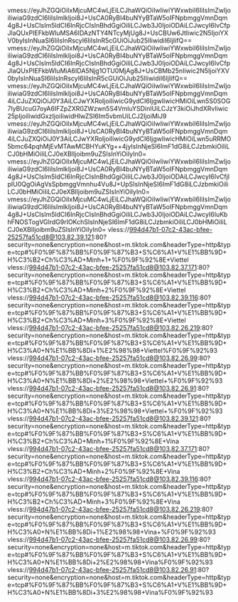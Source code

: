vmess://eyJhZGQiOiIxMjcuMC4wLjEiLCJhaWQiOiIwIiwiYWxwbiI6IiIsImZwIjoiIiwiaG9zdCI6IiIsImlkIjoi8J+UsCA0RyBI4buNYyBTaW5oIFNpbmggVmnDqm4g8J+UsCIsIm5ldCI6InRjcCIsInBhdGgiOiIiLCJwb3J0IjoiODAiLCJwcyI6IvCfpJlaQUxPIEFkbWluMSA6IDAzNTY4NTcyMjUg8J+UsCBUw6JtIiwic2N5IjoiYXV0byIsInNuaSI6IiIsInRscyI6IiIsInR5cGUiOiJub25lIiwidiI6IjIifQ==
vmess://eyJhZGQiOiIxMjcuMC4wLjEiLCJhaWQiOiIwIiwiYWxwbiI6IiIsImZwIjoiIiwiaG9zdCI6IiIsImlkIjoi8J+UsCA0RyBI4buNYyBTaW5oIFNpbmggVmnDqm4g8J+UsCIsIm5ldCI6InRjcCIsInBhdGgiOiIiLCJwb3J0IjoiODAiLCJwcyI6IvCfpJlaQUxPIEFkbWluMiA6IDA5Njg1OTU0MjAg8J+UsCBMb25nIiwic2N5IjoiYXV0byIsInNuaSI6IiIsInRscyI6IiIsInR5cGUiOiJub25lIiwidiI6IjIifQ==
vmess://eyJhZGQiOiIxMjcuMC4wLjEiLCJhaWQiOiIwIiwiYWxwbiI6IiIsImZwIjoiIiwiaG9zdCI6IiIsImlkIjoi8J+UsCA0RyBI4buNYyBTaW5oIFNpbmggVmnDqm4iLCJuZXQiOiJ0Y3AiLCJwYXRoIjoiIiwicG9ydCI6IjgwIiwicHMiOiLwn5S0SOG7lyBUcuG7oyA6IFZpZXR0ZWzwn5S4VmluYSDinIUiLCJzY3kiOiJhdXRvIiwic25pIjoiIiwidGxzIjoiIiwidHlwZSI6Im5vbmUiLCJ2IjoiMiJ9
vmess://eyJhZGQiOiIxMjcuMC4wLjEiLCJhaWQiOiIwIiwiYWxwbiI6IiIsImZwIjoiIiwiaG9zdCI6IiIsImlkIjoi8J+UsCA0RyBI4buNYyBTaW5oIFNpbmggVmnDqm4iLCJuZXQiOiJ0Y3AiLCJwYXRoIjoiIiwicG9ydCI6IjgwIiwicHMiOiLwn5uRRMO5bmc64pqhMjEvMTAwMCBHYuKYg++4jyIsInNjeSI6ImF1dG8iLCJzbmkiOiIiLCJ0bHMiOiIiLCJ0eXBlIjoibm9uZSIsInYiOiIyIn0=
vmess://eyJhZGQiOiIxMjcuMC4wLjEiLCJhaWQiOiIwIiwiYWxwbiI6IiIsImZwIjoiIiwiaG9zdCI6IiIsImlkIjoi8J+UsCA0RyBI4buNYyBTaW5oIFNpbmggVmnDqm4g8J+UsCIsIm5ldCI6InRjcCIsInBhdGgiOiIiLCJwb3J0IjoiODAiLCJwcyI6IvCfjIpIU0QgOiAgVsSpbmggVmnhu4Vu8J+UpSIsInNjeSI6ImF1dG8iLCJzbmkiOiIiLCJ0bHMiOiIiLCJ0eXBlIjoibm9uZSIsInYiOiIyIn0=
vmess://eyJhZGQiOiIxMjcuMC4wLjEiLCJhaWQiOiIwIiwiYWxwbiI6IiIsImZwIjoiIiwiaG9zdCI6IiIsImlkIjoi8J+UsCA0RyBI4buNYyBTaW5oIFNpbmggVmnDqm4g8J+UsCIsIm5ldCI6InRjcCIsInBhdGgiOiIiLCJwb3J0IjoiODAiLCJwcyI6IuKbhFNOSTogVGlrdG9rIOKchSIsInNjeSI6ImF1dG8iLCJzbmkiOiIiLCJ0bHMiOiIiLCJ0eXBlIjoibm9uZSIsInYiOiIyIn0=
vless://994d47b1-07c2-43ac-bfee-25257fa51cd8@103.82.39.121:80?security=none&encryption=none&host=m.tiktok.com&headerType=http&type=tcp#%F0%9F%87%BB%F0%9F%87%B3+S%C6%A1+V%E1%BB%9D+H%C3%B2+Ch%C3%AD+Minh+1+%F0%9F%92%8E+Viettel
vless://994d47b1-07c2-43ac-bfee-25257fa51cd8@103.82.37.171:80?security=none&encryption=none&host=m.tiktok.com&headerType=http&type=tcp#%F0%9F%87%BB%F0%9F%87%B3+S%C6%A1+V%E1%BB%9D+H%C3%B2+Ch%C3%AD+Minh+2%F0%9F%92%8E+Viettel
vless://994d47b1-07c2-43ac-bfee-25257fa51cd8@103.82.39.116:80?security=none&encryption=none&host=m.tiktok.com&headerType=http&type=tcp#%F0%9F%87%BB%F0%9F%87%B3+S%C6%A1+V%E1%BB%9D+H%C3%B2+Ch%C3%AD+Minh+3%F0%9F%92%8E+Viettel
vless://994d47b1-07c2-43ac-bfee-25257fa51cd8@103.82.26.219:80?security=none&encryption=none&host=m.tiktok.com&headerType=http&type=tcp#%F0%9F%87%BB%F0%9F%87%B3+S%C6%A1+V%E1%BB%9D+H%C3%A0+N%E1%BB%8Di+1%E2%98%98+Viettel%F0%9F%92%93
vless://994d47b1-07c2-43ac-bfee-25257fa51cd8@103.82.26.99:80?security=none&encryption=none&host=m.tiktok.com&headerType=http&type=tcp#%F0%9F%87%BB%F0%9F%87%B3+S%C6%A1+V%E1%BB%9D+H%C3%A0+N%E1%BB%8Di+2%E2%98%98+Viettel+%F0%9F%92%93
vless://994d47b1-07c2-43ac-bfee-25257fa51cd8@103.82.26.91:80?security=none&encryption=none&host=m.tiktok.com&headerType=http&type=tcp#%F0%9F%87%BB%F0%9F%87%B3+S%C6%A1+V%E1%BB%9D+H%C3%A0+N%E1%BB%8Di+3%E2%98%98+Viettel+%F0%9F%92%93
vless://994d47b1-07c2-43ac-bfee-25257fa51cd8@103.82.39.121:80?security=none&encryption=none&host=m.tiktok.com&headerType=http&type=tcp#%F0%9F%87%BB%F0%9F%87%B3+S%C6%A1+V%E1%BB%9D+H%C3%B2+Ch%C3%AD+Minh+1%F0%9F%92%8E+Vina
vless://994d47b1-07c2-43ac-bfee-25257fa51cd8@103.82.37.171:80?security=none&encryption=none&host=m.tiktok.com&headerType=http&type=tcp#%F0%9F%87%BB%F0%9F%87%B3+S%C6%A1+V%E1%BB%9D+H%C3%B2+Ch%C3%AD+Minh+2%F0%9F%92%8E+Vina
vless://994d47b1-07c2-43ac-bfee-25257fa51cd8@103.82.39.116:80?security=none&encryption=none&host=m.tiktok.com&headerType=http&type=tcp#%F0%9F%87%BB%F0%9F%87%B3+S%C6%A1+V%E1%BB%9D+H%C3%B2+Ch%C3%AD+Minh+3%F0%9F%92%8E+Vina
vless://994d47b1-07c2-43ac-bfee-25257fa51cd8@103.82.26.219:80?security=none&encryption=none&host=m.tiktok.com&headerType=http&type=tcp#%F0%9F%87%BB%F0%9F%87%B3+S%C6%A1+V%E1%BB%9D+H%C3%A0+N%E1%BB%8Di+1%E2%98%98+Vina+%F0%9F%92%93
vless://994d47b1-07c2-43ac-bfee-25257fa51cd8@103.82.26.99:80?security=none&encryption=none&host=m.tiktok.com&headerType=http&type=tcp#%F0%9F%87%BB%F0%9F%87%B3+S%C6%A1+V%E1%BB%9D+H%C3%A0+N%E1%BB%8Di+2%E2%98%98+Vina%F0%9F%92%93
vless://994d47b1-07c2-43ac-bfee-25257fa51cd8@103.82.26.91:80?security=none&encryption=none&host=m.tiktok.com&headerType=http&type=tcp#%F0%9F%87%BB%F0%9F%87%B3+S%C6%A1+V%E1%BB%9D+H%C3%A0+N%E1%BB%8Di+3%E2%98%98+Vina%F0%9F%92%93
